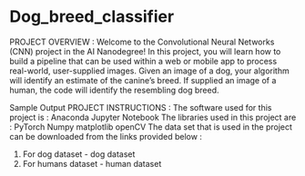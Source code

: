# Dog_breed_classifier
PROJECT OVERVIEW :
Welcome to the Convolutional Neural Networks (CNN) project in the AI Nanodegree! In this project, you will learn how to build a pipeline that can be used within a web or mobile app to process real-world, user-supplied images. Given an image of a dog, your algorithm will identify an estimate of the canine’s breed. If supplied an image of a human, the code will identify the resembling dog breed.

Sample Output
PROJECT INSTRUCTIONS :
The software used for this project is :
  Anaconda Jupyter Notebook
The libraries used in this project are :
  PyTorch
  Numpy
  matplotlib
  openCV
The data set that is used in the project can be downloaded from the links provided below :
  1. For dog dataset -  dog dataset
  2. For humans dataset -  human dataset
